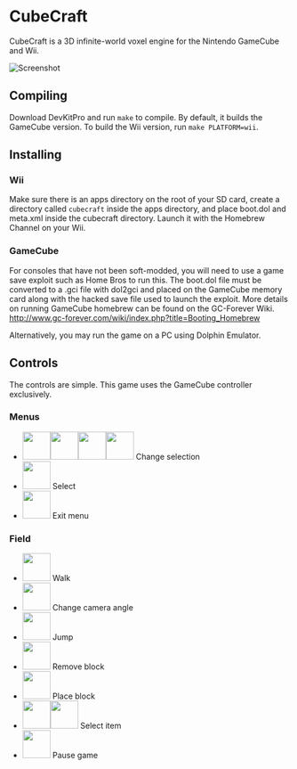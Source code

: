 # CubeCraft
CubeCraft is a 3D infinite-world voxel engine for the Nintendo GameCube and Wii.

![Screenshot](http://i.imgur.com/ZmHaTfp.png)

## Compiling
Download DevKitPro and run `make` to compile. By default, it builds the GameCube version. To build the Wii version, run `make PLATFORM=wii`.

## Installing

### Wii
Make sure there is an apps directory on the root of your SD card, create a directory called `cubecraft` inside the apps directory, and place boot.dol and meta.xml inside the cubecraft directory. Launch it with the Homebrew Channel on your Wii.

### GameCube
For consoles that have not been soft-modded, you will need to use a game save exploit such as Home Bros to run this. The boot.dol file must be converted to a .gci file with dol2gci and placed on the GameCube memory card along with the hacked save file used to launch the exploit. More details on running GameCube homebrew can be found on the GC-Forever Wiki. <http://www.gc-forever.com/wiki/index.php?title=Booting_Homebrew>

Alternatively, you may run the game on a PC using Dolphin Emulator.

## Controls
The controls are simple. This game uses the GameCube controller exclusively.

### Menus
* <img src=http://www.ssbwiki.com/images/e/e0/ButtonIcon-GCN-Control_Stick-U.png width=50><img src=http://www.ssbwiki.com/images/0/0a/ButtonIcon-GCN-Control_Stick-D.png width=50><img src=http://www.ssbwiki.com/images/5/5a/ButtonIcon-GCN-D-Pad-U.png width=50><img src=http://www.ssbwiki.com/images/5/50/ButtonIcon-GCN-D-Pad-D.png width=50> Change selection
* <img src=http://www.ssbwiki.com/images/4/46/ButtonIcon-GCN-A.png width=50> Select
* <img src=http://www.ssbwiki.com/images/9/9f/ButtonIcon-GCN-B.png width=50> Exit menu

### Field
* <img src=http://www.ssbwiki.com/images/c/c4/ButtonIcon-GCN-Control_Stick.png width=50> Walk
* <img src=http://www.ssbwiki.com/images/1/13/ButtonIcon-GCN-C-Stick.png width=50> Change camera angle
* <img src=http://www.ssbwiki.com/images/4/46/ButtonIcon-GCN-A.png width=50> Jump
* <img src=http://www.ssbwiki.com/images/9/9f/ButtonIcon-GCN-B.png width=50> Remove block
* <img src=http://www.ssbwiki.com/images/4/48/ButtonIcon-GCN-Y.png width=50> Place block
* <img src=http://www.ssbwiki.com/images/0/08/ButtonIcon-GCN-D-Pad-L.png width=50><img src=http://www.ssbwiki.com/images/4/47/ButtonIcon-GCN-D-Pad-R.png width=50> Select item
* <img src=http://www.ssbwiki.com/images/b/b7/ButtonIcon-GCN-Start-Pause.png width=50> Pause game
